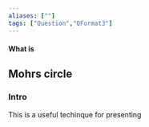 ```yaml
---
aliases: [""]
tags: ["Question","QFormat3"]
---
```


#### What is
## Mohrs circle
### Intro
This is a useful techinque for presenting 